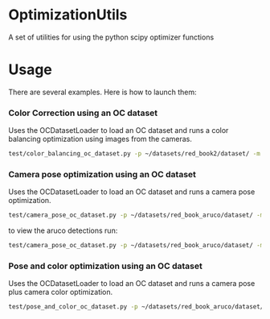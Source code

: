 # OptimizationUtils
A set of utilities for using the python scipy optimizer functions

# Usage

There are several examples. Here is how to launch them:

### Color Correction using an OC dataset

Uses the OCDatasetLoader to load an OC dataset and runs a color balancing optimization using images from the cameras.

```bash
test/color_balancing_oc_dataset.py -p ~/datasets/red_book2/dataset/ -m ~/datasets/red_book2/dataset/1528188687058_simplified_decimated.obj -i ~/datasets/red_book2/dataset/calibrations/camera.yaml -si 5
```

### Camera pose optimization using an OC dataset

Uses the OCDatasetLoader to load an OC dataset and runs a camera pose optimization.

```bash
test/camera_pose_oc_dataset.py -p ~/datasets/red_book_aruco/dataset/ -m ~/datasets/red_book_aruco/dataset/1528885039597.obj -i ~/datasets/red_book_aruco/dataset/calibrations/camera.yaml -ms 0.082 -si 15
```

to view the aruco detections run:

```bash
test/camera_pose_oc_dataset.py -p ~/datasets/red_book_aruco/dataset/ -m ~/datasets/red_book_aruco/dataset/1528885039597.obj -i ~/datasets/red_book_aruco/dataset/calibrations/camera.yaml -ms 0.082 -vad -va3d -si 15
```

### Pose and color optimization using an OC dataset

Uses the OCDatasetLoader to load an OC dataset and runs a camera pose plus camera color optimization.

```bash
test/pose_and_color_oc_dataset.py -p ~/datasets/red_book_aruco/dataset/ -m ~/datasets/red_book_aruco/dataset/1528885039597.obj -i ~/datasets/red_book_aruco/dataset/calibrations/camera.yaml -ms 0.082 -si 15
```

